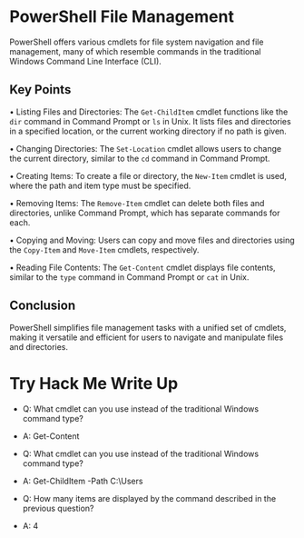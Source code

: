 # PowerShell File Management 

PowerShell offers various cmdlets for file system navigation and file management, many of which resemble commands in the traditional Windows Command Line Interface (CLI). 

## Key Points 

• Listing Files and Directories: The `Get-ChildItem` cmdlet functions like the `dir` command in Command Prompt or `ls` in Unix. It lists files and directories in a specified location, or the current working directory if no path is given. 

• Changing Directories: The `Set-Location` cmdlet allows users to change the current directory, similar to the `cd` command in Command Prompt. 

• Creating Items: To create a file or directory, the `New-Item` cmdlet is used, where the path and item type must be specified. 

• Removing Items: The `Remove-Item` cmdlet can delete both files and directories, unlike Command Prompt, which has separate commands for each. 

• Copying and Moving: Users can copy and move files and directories using the `Copy-Item` and `Move-Item` cmdlets, respectively. 

• Reading File Contents: The `Get-Content` cmdlet displays file contents, similar to the `type` command in Command Prompt or `cat` in Unix. 

## Conclusion 
PowerShell simplifies file management tasks with a unified set of cmdlets, making it versatile and efficient for users to navigate and manipulate files and directories.

# Try Hack Me Write Up

- Q: What cmdlet can you use instead of the traditional Windows command type?
- A: Get-Content

- Q: What cmdlet can you use instead of the traditional Windows command type?
- A: Get-ChildItem -Path C:\Users

- Q: How many items are displayed by the command described in the previous question?

- A: 4